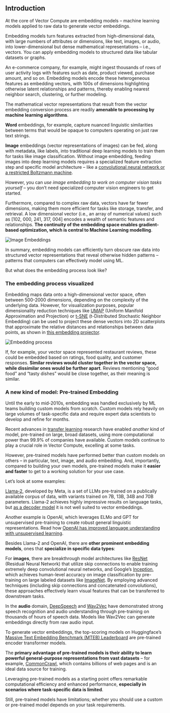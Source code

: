 ## Introduction

At the core of Vector Compute are embedding models – machine learning models applied to raw data to generate vector embeddings.

Embedding models turn features extracted from high-dimensional data, with large numbers of attributes or dimensions, like text, images, or audio, into lower-dimensional but dense mathematical representations – i.e., vectors. You can apply embedding models to structured data like tabular datasets or graphs. 

An e-commerce company, for example, might ingest thousands of rows of user activity logs with features such as date, product viewed, purchase amount, and so on. Embedding models encode these heterogeneous features as embedding vectors, with 100s of dimensions highlighting otherwise latent relationships and patterns, thereby enabling nearest neighbor search, clustering, or further modeling.

The mathematical vector representations that result from the vector embedding conversion process are readily **amenable to processing by machine learning algorithms**.

**Word** embeddings, for example, capture nuanced linguistic similarities between terms that would be opaque to computers operating on just raw text strings. 

**Image** embeddings (vector representations of images) can be fed, along with metadata, like labels, into traditional deep learning models to train them for tasks like image classification. Without image embedding, feeding images into deep learning models requires a specialized feature extraction step and specific model architecture – like a [convolutional neural network or a restricted Boltzmann machine](https://www.hindawi.com/journals/am/2022/3351256/). 

However, you can *use image embedding to work on computer vision tasks yourself* – you don’t need specialized computer vision engineers to get started.

Furthermore, compared to complex raw data, vectors have far fewer dimensions, making them more efficient for tasks like storage, transfer, and retrieval. A low dimensional vector (i.e., an array of numerical values) such as [102, 000, 241, 317, 004] encodes a wealth of semantic features and relationships. **The continuity of the embedding space enables gradient-based optimization, which is central to Machine Learning modelling**.

![Image Embeddings](assets/building_blocks/vector_compute/bb2-4.png)

In summary, embedding models can efficiently turn obscure raw data into structured vector representations that reveal otherwise hidden patterns – patterns that computers can effectively model using ML.

But what does the embedding process look like?

### The embedding process visualized

Embedding maps data onto a high-dimensional vector space, often between 500-2000 dimensions, depending on the complexity of the underlying data. However, for visualization purposes, popular dimensionality reduction techniques like [UMAP](https://umap-learn.readthedocs.io/en/latest/) (Uniform Manifold Approximation and Projection) or [t-SNE](https://lvdmaaten.github.io/tsne/) (t-Distributed Stochastic Neighbor Embedding) can be used to project these dense vectors into 2D scatterplots that approximate the relative distances and relationships between data points, as shown in [this embedding projector](https://projector.tensorflow.org).

![Embedding process](assets/building_blocks/vector_compute/bb2-5.png)

If, for example, your vector space represented restaurant reviews, these could be embedded based on ratings, food quality, and customer responses. **Similar reviews would cluster together in the vector space, while dissimilar ones would be further apart**. Reviews mentioning “good food” and “tasty dishes” would be close together, as their meaning is similar.

### A new kind of model: Pre-trained Embedding

Until the early to mid-2010s, embedding was handled exclusively by ML teams building custom models from scratch. Custom models rely heavily on large volumes of task-specific data and require expert data scientists to develop and refine for months.

Recent advances in [transfer learning](https://ai.plainenglish.io/transfer-learning-in-deep-learning-leveraging-pretrained-models-for-improved-performance-b4c49f2cd644) research have enabled _another_ kind of model, pre-trained on large, broad datasets, using more computational power than 99.9% of companies have available. Custom models continue to play a crucial role in Vector Compute, excelling at some tasks. 

However, pre-trained models have performed better than custom models on others – in particular, text, image, and audio embedding. And, importantly, compared to building your own models, pre-trained models make it **easier and faster** to get to a working solution for your use case.

Let’s look at some examples:

[Llama-2](https://ai.meta.com/llama/), developed by Meta, is a set of LLMs pre-trained on a publically available corpus of data, with variants trained on 7B, 13B, 34B and 70B parameters. Llama-2 achieves highly impressive results on language tasks, but [as a decoder model](https://magazine.sebastianraschka.com/p/understanding-encoder-and-decoder) it is not well suited to vector embeddings.

Another example is OpenAI, which leverages ELMo and GPT for unsupervised pre-training to create robust general linguistic representations. Read how [OpenAI has improved language understanding with unsupervised learning](https://openai.com/blog/language-unsupervised/).

Besides Llama-2 and OpenAI, there are **other prominent embedding models**, ones that **specialize in specific data types**:

For **images**, there are breakthrough model architectures like [ResNet](https://arxiv.org/abs/1512.03385) (Residual Neural Network) that utilize skip connections to enable training extremely deep convolutional neural networks, and Google’s [Inception](https://arxiv.org/abs/1409.4842), which achieves human-level accuracy on image classification by pre-training on large labeled datasets like [ImageNet](https://www.image-net.org). By employing advanced techniques (including skip connections and concatenated convolutions), these approaches effectively learn visual features that can be transferred to downstream tasks.

In the **audio** domain, [DeepSpeech](https://arxiv.org/abs/1412.5567) and [Wav2Vec](https://arxiv.org/abs/1904.05862) have demonstrated strong speech recognition and audio understanding through pre-training on thousands of hours of speech data. Models like Wav2Vec can generate embeddings directly from raw audio input.

To generate vector embeddings, the top-scoring models on Huggingface’s [Massive Text Embedding Benchmark (MTEB) Leaderboard](https://huggingface.co/spaces/mteb/leaderboard) are pre-trained encoder transformer models.

The **primary advantage of pre-trained models is their ability to learn powerful general-purpose representations from vast datasets** – for example, [CommonCrawl](https://commoncrawl.org/), which contains billions of web pages and is an ideal data source for training.

Leveraging pre-trained models as a starting point offers remarkable computational efficiency and enhanced performance, **especially in scenarios where task-specific data is limited**.

Still, pre-trained models have limitations; whether you should use a custom or pre-trained model depends on your task requirements.
